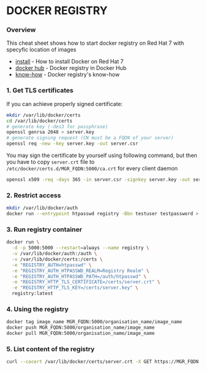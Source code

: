 # DOCKER REGISTRY
### Overview
This cheat sheet shows how to start docker registry on Red Hat 7 with specyfic location of images
- [install] - How to install Docker on Red Hat 7
- [docker hub] - Docker registry in Docker Hub
- [know-how] - Docker registry's know-how

### 1. Get TLS certificates
If you can achieve properly signed certificate:
```sh
mkdir /var/lib/docker/certs
cd /var/lib/docker/certs
# generate key (-des3 for passphrase)
openssl genrsa 2048 > server.key
# generate signing request (CN must be a FQDN of your server)
openssl req -new -key server.key -out server.csr
```
You may sign the certificate by yourself using following command, but then you have to copy ```server.crt``` file to ```/etc/docker/certs.d/MGR_FQDN:5000/ca.crt``` for every client daemon
```sh
openssl x509 -req -days 365 -in server.csr -signkey server.key -out server.crt
```
### 2. Restrict access
```sh
mkdir /var/lib/docker/auth
docker run --entrypoint htpasswd registry -Bbn testuser testpassword > /var/lib/docker/auth/htpasswd
```
### 3. Run registry container
```sh
docker run \
  -d -p 5000:5000 --restart=always --name registry \
  -v /var/lib/docker/auth:/auth \
  -v /var/lib/docker/certs:/certs \
  -e "REGISTRY_AUTH=htpasswd" \
  -e "REGISTRY_AUTH_HTPASSWD_REALM=Registry Realm" \
  -e "REGISTRY_AUTH_HTPASSWD_PATH=/auth/htpasswd" \
  -e "REGISTRY_HTTP_TLS_CERTIFICATE=/certs/server.crt" \
  -e "REGISTRY_HTTP_TLS_KEY=/certs/server.key" \
  registry:latest
```
### 4. Using the registry
```sh
docker tag image_name MGR_FQDN:5000/organisation_name/image_name
docker push MGR_FQDN:5000/organisation_name/image_name
docker pull MGR_FQDN:5000/organisation_name/image_name
```

### 5. List content of the registry
```sh
curl --cacert /var/lib/docker/certs/server.crt -X GET https://MGR_FQDN:5000/v2/_catalog
```
[docker hub]: <https://hub.docker.com/_/registry/>
[know-how]: <https://docs.docker.com/registry/deploying/>
[install]: <https://github.com/gitarte/CHEAT-SHEET/blob/master/docker/install.md>
